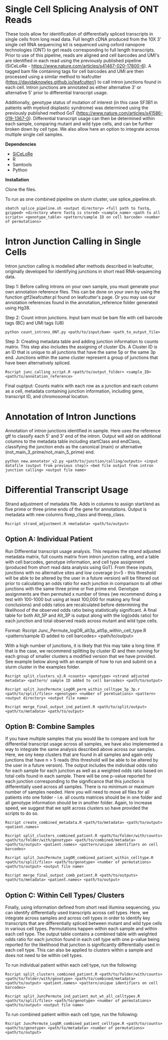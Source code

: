 
# **Single Cell Splicing Analysis of ONT Reads**

These tools allow for identification of differentially spliced transcripts in single cells from long read data. Full length cDNA produced from the 10X 3' single cell RNA sequencing kit is sequenced using oxford nanopore technologies (ONT) to get reads corresponding to full length transcripts. Prior to use of this pipeline, reads are aligned and cell barcodes and UMI's are identified in each read using the previously published pipeline (SiCeLoRe - https://www.nature.com/articles/s41467-020-17800-6). A tagged bam file containing tags for cell barcodes and UMI are then processed using a similar method to leafcutter (https://davidaknowles.github.io/leafcutter/) to call intron junctions found in each cell. Intron junctions are annotated as either alternative 3' or alternative 5' prior to differential transcript usage. 

Additionally, genotype status of mutation of interest (in this case SF3B1 in patients with myeloid displastic syndrome) was determined using the previously published method GoT (https://www.nature.com/articles/s41586-019-1367-0). Differential transcript usage can then be determined within each sample, comparing mutant and wild type cells, and can be further broken down by cell type. We also allow here an option to integrate across multiple single cell samples.

**Dependencies**
* [SiCeLoRe](https://github.com/ucagenomix/sicelore)
* R
* Samtools
* Python

**Installation** 

Clone the files. 

To run as one combined pipeline on slurm cluster, use splice_pipeline.sh. 

```
sbatch splice_pipeline.sh <output directory> <full path to fastq, gzipped> <directory where fastq is stored> <sample_name> <path to all scripts> <genotype_table> <pattern/sample ID on cell barcode> <number of permutations> 
```

# **Intron Junction Calling in Single Cells**

Intron junction calling is modelled after methods described in leafcutter, originally developed for identifying junctions in short read RNA-sequencing data. 

Step 1: Before calling introns on your own sample, you must generate your own annotation reference files. This can be done on your own by using the function gtf2leafcutter.pl found on leafcutter's page. Or you may use our annotation references found in the annotation_reference folder generated using Hg38. 

Step 2: Count intron junctions. Input bam must be bam file with cell barcode tags (BC) and UMI tags (U8) 
```
python count_introns_ONT.py <path/to/input/bam> <path_to_output_file>
```
Step 3: Creating metadata table and adding junction information to counts matrix. This step also includes the assigning of cluster IDs. A Cluster ID is an ID that is unique to all junctions that have the same 5p or the same 3p end. Junctions within the same cluster represent a group of junctions that have been alternatively spliced. 
```
Rscript junc_calling_script.R <path/to/output_folder> <sample_ID> <path/to/annotation_reference>
```
Final ouptput: Counts matrix with each row as a junction and each column as a cell, metadata containing junction information, including gene, transcript ID, and chromosomal location. 

# **Annotation of Intron Junctions**

Annotation of intron junctions identified in sample. Here uses the reference gtf to classify each 5' and 3' end of the intron. Output will add on additional columns to the metadata table including startClass and endClass, classifying the junction ends as the canonical (main) or alternative (not_main_3_prime/not_main_5_prime) end. 
```
python new.annotator_v2.py <path/to/junction/calling/outputs> <input datafile (output from previous step)> <bed file output from intron junction calling> <output file name> 
```

# **Differential Transcript Usage** 

Strand adjustment of metadata file. Adds in columns to assign start/end as five prime or three prime ends of the gene for annotations. Output is metadata with new columns fivep_class and threep_class. 
```
Rscript strand_adjustment.R <metadata> <path/to/output>
```
## **Option A: Individual Patient**

Run Differential transcript usage analysis. This requires the strand adjusted metadata matrix, full counts matrix from intron junction calling, and a table with cell barcodes, genotype information, and cell type assignment (produced from short read data analysis using GoT). From these inputs, junctions with no alternative sites and low coverage (n<5 - this threshold will be able to be altered by the user in a future version) will be filtered out prior to calculating an odds ratio for each junction in comparison to all other junctions with the same three prime or five prime end. Genotype assignments are then permuted x number of times (we recommend doing a test with 100-1000 but using at least 100,000 for making any final conclusions) and odds ratios are recalculated before determining the likelihood of the observed odds ratio being statistically significant. A final table for both Alt_5P and Alt_3P is output along with the log(odds ratio) for each junction and total observed reads across mutant and wild type cells. 

Format: Rscript Junc_Permute_logOR_alt3p_alt5p_within_cell_type.R <counts matrix> <genotype information> <strand adjusted metadata> <pattern/sample ID added to cell barcodes> <number of permutations> <path/to/output>
  
With a high number of junctions, it is likely that this may take a long time. If that is the case, we recommend splitting by cluster ID and then running for each group of smaller clusters a modified version that we have provided. See example below along with an example of how to run and submit on a slurm cluster in the examples folder. 

```
Rscript split_clusters_v2.R <counts> <genotype> <strand adjusted metadata> <pattern/ sample ID added to cell barcodes> <path/to/output>

Rscript split_JuncPermute_LogOR_perm_within_celltype_5p_3p.r <path/to/split/files> <genotype> <number of permtuations> <pattern> <output directory> <output file name> 
  
Rscript merge_final_output_ind_patient.R <path/to/split/output> <path/to/metadata> <path/to/output>

```
## **Option B: Combine Samples**

If you have multiple samples that you would like to compare and look for differential transcript usage across all samples, we have also implemented a way to integrate the same analysis described above across our samples. Here, we ony keep clusters that are found in all samples and again only junctions that have n > 5 reads (this threshold will be able to be altered by the user in a future version). The output includes the individual odds ratio for each sample for each junction as well as a weighted odds ratio based on total cells found in each sample. There will be one p-value reported for each junction corresponding to the significance that this junction is differentially used across all samples. There is no minimum or maximum number of samples needed. Here you will need to move all files for all patients into one folder - i.e. all counts matrices should be in one folder and all genotype information should be in another folder. Again, to increase speed, we suggest that we split across clusters so have provided the scripts to do so. 

```
Rscript create_combined_metadata.R <path/to/metadata> <path/to/output> <patient.names> 

Rscript split_clusters_combined_patient.R <path/to/folder/with/counts> <path/to/folder/with/genotype> <path/to/combined/metadata> <path/to/output> <patient.names> <pattern/unique identifiers on cell barcodes>

Rscript split_JuncPermute_LogOR_combined_patient_within_celltype.R <path/to/split/files> <path/to/genotype> <number of permutations> <path/to/output> <output file name>
  
Rscript merge_final_output_comb_patient.R <path/to/outputs> <path/to/metadata> <patient.names> <path/to/output>
```

## **Option C: Within Cell Types/ Clusters** 

Finally, using information defined from short read illumina sequencing, you can identify differentially used transcripts across cell types. Here, we integrate across samples and across cell types in order to identify key transcripts that are differentially spliced between mutant and wild type cells in various cell types. Permutations happen within each sample and within each cell type. The output table contains a combined table with weighted odds ratio for each junction found in each cell type with one p-value being reported for the likelihood that junction is significantly differentially used in each cell type. This can also be applied to clusters within a sample and does not need to be within cell types. 

To run individual patient within each cell type, run the following: 
```
Rscript split_clusters_combined_patient.R <path/to/folder/with/counts> <path/to/folder/with/genotype> <path/to/combined/metadata> <path/to/output> <patient.names> <pattern/unique identifiers on cell barcodes>

Rscript split_JuncPermute_ind_patient_mut_wt_all_celltypes.R <path/to/split/files> <path/to/genotype> <number of permutations> <path/to/output> <output file name>
```

To run combined patient within each cell type, run the following: 
```
Rscript JuncPermute_LogOR_combined_patient_celltype.R <path/to/counts> <path/to/genotype> <path/to/metadata> <number of permutations> <path/to/output>
```
